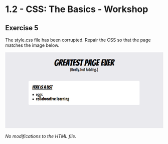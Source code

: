# 1.2 - CSS: The Basics - Workshop

## Exercise 5

The style.css file has been corrupted. Repair the CSS so that the page matches the image below.

![exercise-5 goal](../../assets/ex-5-goal.png)

_No modifications to the HTML file._





